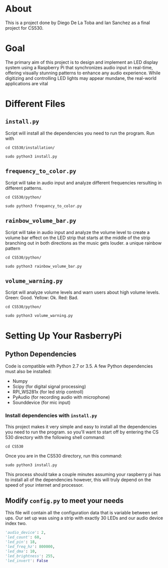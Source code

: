 # About
This is a project done by Diego De La Toba and Ian Sanchez as a final project for CS530. 

# Goal
The primary aim of this project is to design and implement an LED display system using a Raspberry Pi that synchronizes audio input in real-time, offering visually stunning patterns to enhance any audio experience. While digitizing and controlling LED lights may appear mundane, the real-world applications are vital

# Different Files

## `install.py`
Script will install all the dependencies you need to run the program. Run with

```shell
cd CS530/installation/

sudo python3 install.py
```

## `frequency_to_color.py`
Script will take in audio input and analyze different frequencies rersulting in different patterns.

```shell
cd CS530/python/

sudo python3 frequency_to_color.py
```
## `rainbow_volume_bar.py`
Script will take in audio input and analyze the volume level to create a volume bar effect on the LED strip that starts at the middle of the strip branching out in both directions as the music gets louder. a unique rainbow pattern

```shell
cd CS530/python/

sudo python3 rainbow_volume_bar.py
```
## `volume_warning.py`
Script will analyze volume levels and warn users about high volume levels. Green: Good. Yellow: Ok. Red: Bad.

```shell
cd CS530/python/

sudo python3 volume_warning.py
```

# Setting Up Your RasberryPi
## Python Dependencies
Code is compatible with Python 2.7 or 3.5. A few Python dependencies must also be installed:
- Numpy
- Scipy (for digital signal processing)
- RPI_WS281x (for led strip controll)
- PyAudio (for recording audio with microphone)
- Sounddevice (for mic input)

### Install dependencies with `install.py`

This project makes it very simple and easy to install all the dependencies you need to run the program. so you'll want to start off by entering the CS 530 directory with the following shell command:

```shell
cd CS530
```

Once you are in the CS530 directory, run this command:

```shell
sudo python3 install.py
```

This process should take a couple minutes assuming your raspberry pi has to install all of the dependencies however, this will truly depend on the speed of your internet and processor.

## Modify `config.py` to meet your needs

This file will contain all the configuration data that is variable between set ups. Our set up was using a strip with exactly 30 LEDs and our audio device index two. 

```python
'audio_device': 2,
'led_count': 60,
'led_pin': 18,
'led_freq_hz': 800000,
'led_dma': 10,
'led_brightness': 255,
'led_invert': False
```
# 

